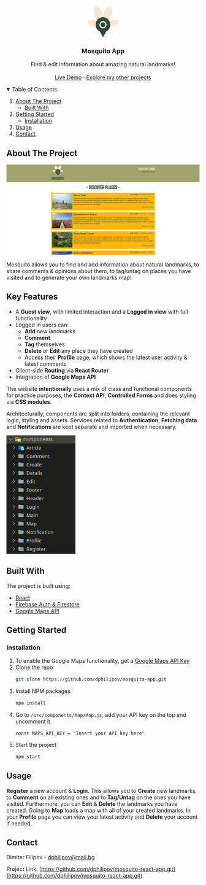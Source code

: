 <!-- PROJECT LOGO -->
<br />
<p align="center">
  <a href="https://github.com/dphilipov/mosquito-react-app.git">
    <img src="./src/components/Header/mosquito-logo.png" alt="Logo" width="80" height="80">
  </a>

  <h3 align="center">Mosquito App</h3>

  <p align="center">
    Find & edit information about amazing natural landmarks!
    <br />
    <br />
    <a href="https://www.mosquitoapp.net">Live Demo</a>
    ·
    <a href="https://github.com/dphilipov?tab=repositories">Explore my other projects</a>
  </p>
</p>



<!-- TABLE OF CONTENTS -->
<details open="open">
  <summary>Table of Contents</summary>
  <ol>
    <li>
      <a href="#about-the-project">About The Project</a>
      <ul>
        <li><a href="#built-with">Built With</a></li>
      </ul>
    </li>
    <li>
      <a href="#getting-started">Getting Started</a>
      <ul>
        <li><a href="#installation">Installation</a></li>
      </ul>
    </li>
    <li><a href="#usage">Usage</a></li>
    <li><a href="#contact">Contact</a></li>
  </ol>
</details>



<!-- ABOUT THE PROJECT -->
## About The Project

![App Screen Shot][app-screenshot]

Mosquito allows you to find and add information about natural landmarks, to share comments & opinions about them, to tag/untag on places you have visited and to generate your own landmarks map!

## Key Features

* A **Guest view**, with limited interaction and a **Logged in view** with full functionality
* Logged in users can: 
    * **Add** new landmarks
    * **Comment**
    * **Tag** themselves
    * **Delete** or **Edit** any place they have created 
    * Access their **Profile** page, which shows the latest user activity & latest comments
* Client-side **Routing** via **React Router**
* Integration of **Google Maps API**

The website **intentionally** uses a mix of class and functional components for practice purposes, the **Context API**, **Controlled Forms** and does styling via **CSS modules**.

Architecturally, components are split into folders, containing the relevant logic, styling and assets. Services related to **Authentication**, **Fetching data** and **Notifications** are kept separate and imported when necessary.

![Structure Screen Shot][sctructure-screenshot]

## Built With

The project is built using:
* [React](https://reactjs.org/)
* [Firebase Auth & Firestore](https://firebase.google.com/)
* [Google Maps API](https://developers.google.com/maps/documentation/embed/get-started)



<!-- GETTING STARTED -->
## Getting Started



### Installation

1. To enable the Google Maps functionality, get a [Google Maps API Key](https://developers.google.com/maps/documentation/maps-static/get-api-key)
2. Clone the repo
   ```sh
   git clone https://github.com/dphilipov/mosquito-app.git
   ```
3. Install NPM packages
   ```sh
   npm install
   ```
4. Go to `/src/components/Map/Map.js`, add your API key on the top and uncomment it
   ```JS
   const MAPS_API_KEY = "Insert your API key here"
   ```
5. Start the project
   ```sh
   npm start
   ```



<!-- USAGE EXAMPLES -->
## Usage

**Register** a new account & **Login**. This allows you to **Create** new landmarks, to **Comment** on all existing ones and to **Tag/Untag** on the ones you have visited. Furthermore, you can **Edit** & **Delete** the landmarks you have created. Going to **Map** loads a map with all of your created landmarks. In your **Profile** page you can view your latest activity and **Delete** your account if needed.


<!-- CONTACT -->
## Contact

Dimitar Filipov - dphilipov@mail.bg

Project Link: [https://github.com/dphilipov/mosquito-react-app.git](https://github.com/dphilipov/mosquito-react-app.git)









<!-- MARKDOWN LINKS & IMAGES -->
<!-- https://www.markdownguide.org/basic-syntax/#reference-style-links -->
[app-screenshot]: public/screenshot.png
[sctructure-screenshot]: public/structure.png
